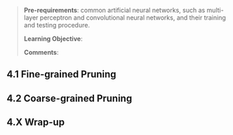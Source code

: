 > **Pre-requirements**: common artificial neural networks, such as multi-layer perceptron and convolutional neural networks, and their training and testing procedure.
>
> **Learning Objective**:
>
> **Comments**:

## 4.1 Fine-grained Pruning

## 4.2 Coarse-grained Pruning

## 4.X Wrap-up
